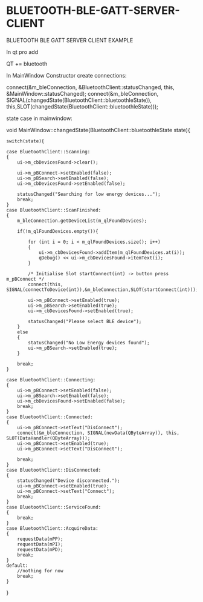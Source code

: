 # BLUETOOTH-BLE-GATT-SERVER-CLIENT
BLUETOOTH BLE GATT SERVER CLIENT EXAMPLE

In qt pro add

QT += bluetooth

In MainWindow Constructor create connections:

connect(&m_bleConnection, &BluetoothClient::statusChanged, this, &MainWindow::statusChanged);
connect(&m_bleConnection, SIGNAL(changedState(BluetoothClient::bluetoothleState)),
this,SLOT(changedState(BluetoothClient::bluetoothleState)));

state case in mainwindow:

void MainWindow::changedState(BluetoothClient::bluetoothleState state){

    switch(state){

    case BluetoothClient::Scanning:
    {
        ui->m_cbDevicesFound->clear();

        ui->m_pBConnect->setEnabled(false);
        ui->m_pBSearch->setEnabled(false);
        ui->m_cbDevicesFound->setEnabled(false);

        statusChanged("Searching for low energy devices...");
        break;
    }
    case BluetoothClient::ScanFinished:
    {
        m_bleConnection.getDeviceList(m_qlFoundDevices);

        if(!m_qlFoundDevices.empty()){

            for (int i = 0; i < m_qlFoundDevices.size(); i++)
            {
                ui->m_cbDevicesFound->addItem(m_qlFoundDevices.at(i));
                qDebug() << ui->m_cbDevicesFound->itemText(i);
            }

            /* Initialise Slot startConnect(int) -> button press m_pBConnect */
            connect(this, SIGNAL(connectToDevice(int)),&m_bleConnection,SLOT(startConnect(int)));

            ui->m_pBConnect->setEnabled(true);
            ui->m_pBSearch->setEnabled(true);
            ui->m_cbDevicesFound->setEnabled(true);

            statusChanged("Please select BLE device");
        }
        else
        {
            statusChanged("No Low Energy devices found");
            ui->m_pBSearch->setEnabled(true);
        }

        break;
    }

    case BluetoothClient::Connecting:
    {
        ui->m_pBConnect->setEnabled(false);
        ui->m_pBSearch->setEnabled(false);
        ui->m_cbDevicesFound->setEnabled(false);
        break;
    }
    case BluetoothClient::Connected:
    {
        ui->m_pBConnect->setText("DisConnect");
        connect(&m_bleConnection, SIGNAL(newData(QByteArray)), this, SLOT(DataHandler(QByteArray)));
        ui->m_pBConnect->setEnabled(true);
        ui->m_pBConnect->setText("DisConnect");

        break;
    }
    case BluetoothClient::DisConnected:
    {
        statusChanged("Device disconnected.");
        ui->m_pBConnect->setEnabled(true);
        ui->m_pBConnect->setText("Connect");
        break;
    }
    case BluetoothClient::ServiceFound:
    {
        break;
    }
    case BluetoothClient::AcquireData:
    {
        requestData(mPP);
        requestData(mPI);
        requestData(mPD);
        break;
    }
    default:
        //nothing for now
        break;
    }
}
